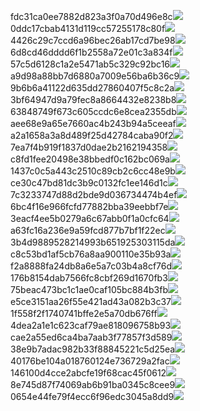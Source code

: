 fdc31ca0ee7882d823a3f0a70d496e8c<img  src="https://img.alicdn.com/bao/uploaded/i3/2639837995/TB2me9npIj_B1NjSZFHXXaDWpXa_!!2639837995.jpg_160x160.jpg">
0ddc17cbab4131d119cc57255178c80f<img  src="https://img.alicdn.com/bao/uploaded/i1/2639837995/O1CN0128vl0KHRyAexEmp_!!2639837995.jpg_160x160.jpg">
4426c29c7ccd6a96bec26ab17cd7be98<img  src="https://img.alicdn.com/bao/uploaded/i4/2639837995/O1CN0128vl03pVszyGMqJ_!!2639837995.jpg_160x160.jpg">
6d8cd46dddd6f1b2558a72e01c3a834f<img  src="https://img.alicdn.com/bao/uploaded/i2/2639837995/O1CN0128vl0Ih2dy6u3Fm_!!2639837995.jpg_160x160.jpg">
57c5d6128c1a2e5471ab5c329c92bc16<img  src="https://img.alicdn.com/bao/uploaded/i3/2639837995/O1CN0128vl0EHQKbxN3lK_!!2639837995.jpg_160x160.jpg">
a9d98a88bb7d6880a7009e56ba6b36c9<img  src="https://img.alicdn.com/bao/uploaded/i2/2639837995/TB2mEA3prZnBKNjSZFGXXbt3FXa_!!2639837995.jpg_160x160.jpg">
9b6b6a41122d635dd27860407f5c8c2a<img  src="https://img.alicdn.com/bao/uploaded/i4/2639837995/O1CN0128vl0WN9kjPa3ZD_!!2639837995.jpg_160x160.jpg">
3bf64947d9a79fec8a8664432e8238b8<img  src="https://img.alicdn.com/bao/uploaded/i4/2639837995/O1CN0128vl0crlIuBjuDl_!!2639837995.jpg_160x160.jpg">
63848749f673c605ccdc6e8cea2355db<img  src="https://img.alicdn.com/bao/uploaded/i1/2639837995/O1CN0128vl0Y8l0ANbkeI_!!2639837995.jpg_160x160.jpg">
aee68e9a65e7660ac4b243b94a5ceeaf<img  src="https://img.alicdn.com/bao/uploaded/i3/2639837995/TB2Z4ECncj_B1NjSZFHXXaDWpXa_!!2639837995.jpg_160x160.jpg">
a2a1658a3a8d489f25d42784caba90f2<img  src="https://img.alicdn.com/bao/uploaded/i4/2639837995/O1CN0128vl0FocLMl3t6j_!!2639837995.jpg_160x160.jpg">
7ea7f4b919f1837d0dae2b2162194358<img  src="https://img.alicdn.com/bao/uploaded/i2/2639837995/O1CN0128vl0QpJsAxAuM2_!!2639837995.jpg_160x160.jpg">
c8fd1fee20498e38bbedf0c162bc069a<img  src="https://img.alicdn.com/imgextra/i4/2639837995/O1CN0128vl0l61Mq7OPwP_!!2639837995.jpg">
1437c0c5a443c2510c89cb2c6cc48e9b<img  src="https://img.alicdn.com/imgextra/i1/2639837995/O1CN0128vl0kVAVIp63Pz_!!2639837995.jpg">
ce30c47bd81dc3b9c0132fc1ee146d1c<img  src="https://img.alicdn.com/imgextra/i2/2639837995/O1CN0128vl0hozPqhK0LU_!!2639837995.jpg">
7c3233747d88d2bde9d036734474b4ef<img  src="https://img.alicdn.com/imgextra/i2/2639837995/O1CN0128vl0jjas8RQb0m_!!2639837995.jpg">
6bc4f16e966fcfd77882bba39eebbf7e<img  src="https://img.alicdn.com/imgextra/i4/2639837995/O1CN0128vl0idBm3wJGxS_!!2639837995.jpg">
3eacf4ee5b0279a6c67abb0f1a0cfc64<img  src="https://img.alicdn.com/imgextra/i3/2639837995/O1CN0128vl0idBIxL7o2X_!!2639837995.jpg">
a63fc16a236e9a59fcd877b7bf1f22ec<img  src="https://img.alicdn.com/imgextra/i3/2639837995/O1CN0128vl0kuMSUObBPf_!!2639837995.jpg">
3b4d9889528214993b651925303115da<img  src="https://img.alicdn.com/imgextra/i1/2639837995/O1CN0128vl0kuMWcCWoqF_!!2639837995.jpg">
c8c53bd1af5cb76a8aa900110e35b93a<img  src="https://img.alicdn.com/imgextra/i2/2639837995/O1CN0128vl0jdDRi1ipsD_!!2639837995.jpg">
f2a8888fa24db8a6e5a7c03b4a8cf76d<img  src="https://img.alicdn.com/imgextra/i4/2639837995/O1CN0128vl0kV9EPe4ajb_!!2639837995.jpg">
176b8154dab7566fc8cbf269d1670fb3<img  src="https://img.alicdn.com/imgextra/i4/2639837995/O1CN0128vl0jdCi2GT4t8_!!2639837995.jpg">
75beac473bc1c1ae0caf105bc884b3fb<img  src="https://img.alicdn.com/imgextra/i4/2639837995/O1CN0128vl0jvLlLFrjcY_!!2639837995.jpg">
e5ce3151aa26f55e421ad43a082b3c37<img  src="https://img.alicdn.com/imgextra/i4/2639837995/O1CN0128vl0j6LVabjH4b_!!2639837995.jpg">
1f558f2f1740741bffe2e5a70db676ff<img  src="https://img.alicdn.com/imgextra/i4/2639837995/O1CN0128vl0jxTzPQejrc_!!2639837995.jpg">
4dea2a1e1c623caf79ae818096758b93<img  src="https://img.alicdn.com/imgextra/i3/2639837995/O1CN0128vl0kFh93YPoqu_!!2639837995.jpg">
cae2a55ed6ca4ba7aab3f77857f3d589<img  src="https://img.alicdn.com/imgextra/i1/2639837995/O1CN0128vl0lIhz8Gmhfp_!!2639837995.jpg">
38e9b7adac982b33f88845221c5d25ea<img  src="https://img.alicdn.com/imgextra/i4/2639837995/O1CN0128vl0dSqKMOlQa6_!!2639837995.jpg">
40176be104a018760124e736729a2fac<img  src="https://img.alicdn.com/imgextra/i1/2639837995/O1CN0128vl0dSrKhQf63f_!!2639837995.jpg">
146100d4cce2abcfe19f68cac45f0612<img  src="https://img.alicdn.com/imgextra/i2/2639837995/O1CN0128vl0dSr44OjQDo_!!2639837995.jpg">
8e745d87f74069ab6b91ba0345c8cee9<img  src="https://img.alicdn.com/imgextra/i1/2639837995/O1CN0128vl0l63RgzGcd8_!!2639837995.jpg">
0654e44fe79f4ecc6f96edc3045a8dd9<img  src="https://img.alicdn.com/imgextra/i3/2639837995/O1CN0128vl0kV9Qrq6lX2_!!2639837995.jpg">
